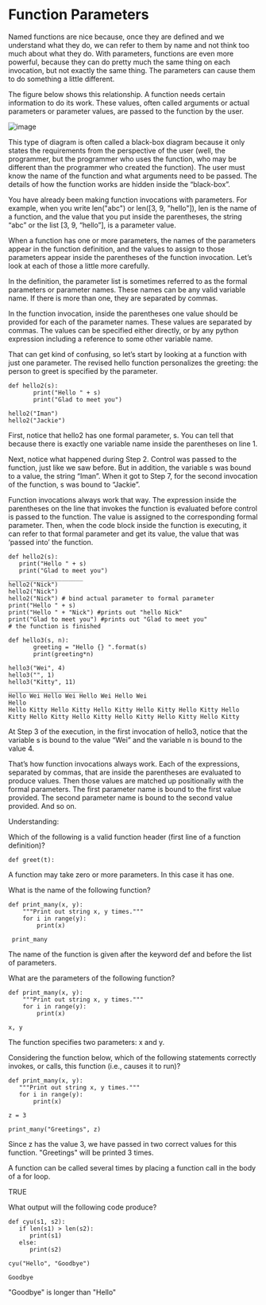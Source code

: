 # Function Parameters

Named functions are nice because, once they are defined and we understand what they do, we can refer to them by name and not think too much about what they do. With parameters, functions are even more powerful, because they can do pretty much the same thing on each invocation, but not exactly the same thing. The parameters can cause them to do something a little different.

The figure below shows this relationship. A function needs certain information to do its work. These values, often called arguments or actual parameters or parameter values, are passed to the function by the user.

![image](https://user-images.githubusercontent.com/103328611/203408329-fe38d916-0479-4eae-b83d-6c58c531bead.png)

This type of diagram is often called a black-box diagram because it only states the requirements from the perspective of the user (well, the programmer, but the programmer who uses the function, who may be different than the programmer who created the function). The user must know the name of the function and what arguments need to be passed. The details of how the function works are hidden inside the “black-box”.

You have already been making function invocations with parameters. For example, when you write len("abc") or len([3, 9, "hello"]), len is the name of a function, and the value that you put inside the parentheses, the string “abc” or the list [3, 9, “hello”], is a parameter value.

When a function has one or more parameters, the names of the parameters appear in the function definition, and the values to assign to those parameters appear inside the parentheses of the function invocation. Let’s look at each of those a little more carefully.

In the definition, the parameter list is sometimes referred to as the formal parameters or parameter names. These names can be any valid variable name. If there is more than one, they are separated by commas.

In the function invocation, inside the parentheses one value should be provided for each of the parameter names. These values are separated by commas. The values can be specified either directly, or by any python expression including a reference to some other variable name.

That can get kind of confusing, so let’s start by looking at a function with just one parameter. The revised hello function personalizes the greeting: the person to greet is specified by the parameter.
```
def hello2(s):
	   print("Hello " + s)
	   print("Glad to meet you")
	
hello2("Iman")
hello2("Jackie")
```
First, notice that hello2 has one formal parameter, s. You can tell that because there is exactly one variable name inside the parentheses on line 1.

Next, notice what happened during Step 2. Control was passed to the function, just like we saw before. But in addition, the variable s was bound to a value, the string “Iman”. When it got to Step 7, for the second invocation of the function, s was bound to “Jackie”.

Function invocations always work that way. The expression inside the parentheses on the line that invokes the function is evaluated before control is passed to the function. The value is assigned to the corresponding formal parameter. Then, when the code block inside the function is executing, it can refer to that formal parameter and get its value, the value that was ‘passed into’ the function.
```
def hello2(s):
   print("Hello " + s)
   print("Glad to meet you")
_____________________
hello2("Nick")
hello2("Nick")
hello2("Nick") # bind actual parameter to formal parameter
print("Hello " + s)
print("Hello " + "Nick") #prints out "hello Nick"
print("Glad to meet you") #prints out "Glad to meet you"
# the function is finished
```
```
def hello3(s, n):
	   greeting = "Hello {} ".format(s)
	   print(greeting*n)

hello3("Wei", 4)
hello3("", 1)
hello3("Kitty", 11)
_____________________
Hello Wei Hello Wei Hello Wei Hello Wei 
Hello  
Hello Kitty Hello Kitty Hello Kitty Hello Kitty Hello Kitty Hello Kitty Hello Kitty Hello Kitty Hello Kitty Hello Kitty Hello Kitty
```
At Step 3 of the execution, in the first invocation of hello3, notice that the variable s is bound to the value “Wei” and the variable n is bound to the value 4.

That’s how function invocations always work. Each of the expressions, separated by commas, that are inside the parentheses are evaluated to produce values. Then those values are matched up positionally with the formal parameters. The first parameter name is bound to the first value provided. The second parameter name is bound to the second value provided. And so on.

Understanding:

Which of the following is a valid function header (first line of a function definition)? 

    def greet(t):    
A function may take zero or more parameters. In this case it has one.

What is the name of the following function?
```
def print_many(x, y):
    """Print out string x, y times."""
    for i in range(y):
        print(x)
```
     print_many
The name of the function is given after the keyword def and before the list of parameters.

What are the parameters of the following function?
```
def print_many(x, y):
    """Print out string x, y times."""
    for i in range(y):
        print(x)
```
    x, y
The function specifies two parameters: x and y.

Considering the function below, which of the following statements correctly invokes, or calls, this function (i.e., causes it to run)?
```
def print_many(x, y):
   """Print out string x, y times."""
   for i in range(y):
       print(x)

z = 3
```
    print_many("Greetings", z)
Since z has the value 3, we have passed in two correct values for this function. "Greetings" will be printed 3 times.

A function can be called several times by placing a function call in the body of a for loop. 

TRUE

What output will the following code produce?
```
def cyu(s1, s2):
   if len(s1) > len(s2):
      print(s1)
   else:
      print(s2)

cyu("Hello", "Goodbye")
```
    Goodbye
"Goodbye" is longer than "Hello"
